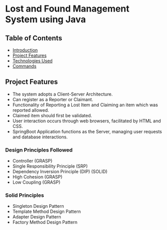 # Lost and Found Management System using Java

## Table of Contents

- [Introduction](#introduction)
- [Project Features](#features)
- [Technologies Used](#technologies-used)
- [Commands ](#commands-used)

## Project Features
- The system adopts a Client-Server Architecture.
- Can register as a Reporter or Claimant.
- Functionality of Reporting a Lost Item and Claiming an item which was reported allowed.
- Claimed item should first be validated.
- User interaction occurs through web browsers, facilitated by HTML and CSS.
- SpringBoot Application functions as the Server, managing user requests and database interactions.
### Design Principles Followed
- Controller (GRASP)
- Single Responsibility Principle (SRP)
- Dependency Inversion Principle (DIP) (SOLID)
- High Cohesion (GRASP)
- Low Coupling (GRASP)
### Solid Principles
- Singleton Design Pattern
- Template Method Design Pattern
- Adapter Design Pattern
- Factory Method Design Pattern 
